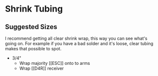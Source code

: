 # Shrink Tubing

## Suggested Sizes

I recommend getting all clear shrink wrap, this way you can see what's going on. For example if you have a bad solder and it's loose, clear tubing makes that possible to spot.

* 3/4"
  * Wrap majority [[ESC]] onto to arms
  * Wrap [[D4R]] receiver
